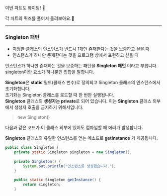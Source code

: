 이번 파트도 화이팅! 💪

각 파트의 퀴즈를 풀어서 올려보아요.📝

---
### Singleton 패턴
+ 지정한 클래스의 인스턴스가 반드시 1개만 존재한다는 것을 보증하고 싶을 때
+ 인스턴스가 하나만 존재한다는 것을 프로그램 상에서 표현하고 싶을 때

인스턴스가 하나만 존재하는 것을 보증하는 패턴을 <b>Singleton 패턴</b> 이라고 부릅니다.<br>
singleton이란 요소가 하나뿐인 집합을 말합니다.<br>

<b>Singleton</b>은 <b>static</b> 필드(클래스 변수)로 정의되고 Singleton 클래스의 인스턴스에서 초기화합니다.<br>
초기화는 Singleton 클래스를 로드할 때 한 번만 실행됩니다.<br>
<b>Singleton</b> 클래스의 <b>생성자는 private</b>로 되어 있습니다. 이는 <b>Singleton</b> 클래스 외부에서 생성자 호출을 금지하기 위해서입니다.<br>
<blockquote>new Singleton()</blockquote>
다음과 같은 코드가 이 클래스 외부에 있어도 컴파일할 때 에러가 발생합니다.<br>

<b>Singleton</b> 클래스의 유일한 인스턴스를 얻는 메소드로 <b>getInstance</b> 가 제공됩니다.<br>

```java
public class Singleton {
    private static Singleton singleton = new Singleton();
    
    private Singleton() {
        System.out.println("인스턴스를 생성했습니다.");
    }
    
    public static Singleton getInstance() {
        return singleton;
    }
```